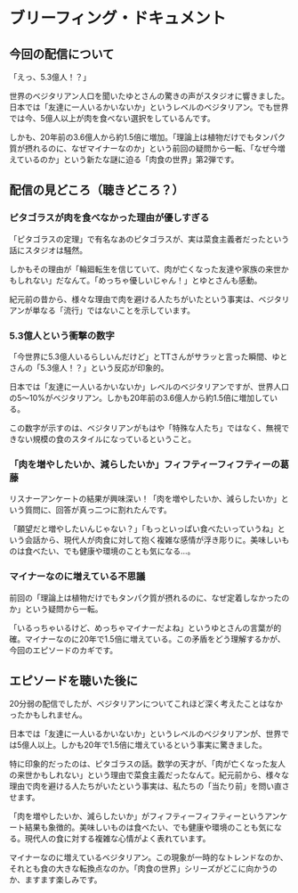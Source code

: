 # ブリーフィング・ドキュメント

## 今回の配信について

「えっ、5.3億人！？」

世界のベジタリアン人口を聞いたゆとさんの驚きの声がスタジオに響きました。日本では「友達に一人いるかいないか」というレベルのベジタリアン。でも世界では今、5億人以上が肉を食べない選択をしているんです。

しかも、20年前の3.6億人から約1.5倍に増加。「理論上は植物だけでもタンパク質が摂れるのに、なぜマイナーなのか」という前回の疑問から一転、「なぜ今増えているのか」という新たな謎に迫る「肉食の世界」第2弾です。

## 配信の見どころ（聴きどころ？）

### ピタゴラスが肉を食べなかった理由が優しすぎる

「ピタゴラスの定理」で有名なあのピタゴラスが、実は菜食主義者だったという話にスタジオは騒然。

しかもその理由が「輪廻転生を信じていて、肉が亡くなった友達や家族の来世かもしれない」だなんて。「めっちゃ優しいじゃん！」とゆとさんも感動。

紀元前の昔から、様々な理由で肉を避ける人たちがいたという事実は、ベジタリアンが単なる「流行」ではないことを示しています。

### 5.3億人という衝撃の数字

「今世界に5.3億人いるらしいんだけど」とTTさんがサラッと言った瞬間、ゆとさんの「5.3億人！？」という反応が印象的。

日本では「友達に一人いるかいないか」レベルのベジタリアンですが、世界人口の5～10%がベジタリアン。しかも20年前の3.6億人から約1.5倍に増加している。

この数字が示すのは、ベジタリアンがもはや「特殊な人たち」ではなく、無視できない規模の食のスタイルになっているということ。

### 「肉を増やしたいか、減らしたいか」フィフティーフィフティーの葛藤

リスナーアンケートの結果が興味深い！「肉を増やしたいか、減らしたいか」という質問に、回答が真っ二つに割れたんです。

「願望だと増やしたいんじゃない？」「もっといっぱい食べたいっていうね」という会話から、現代人が肉食に対して抱く複雑な感情が浮き彫りに。美味しいものは食べたい、でも健康や環境のことも気になる...。

### マイナーなのに増えている不思議

前回の「理論上は植物だけでもタンパク質が摂れるのに、なぜ定着しなかったのか」という疑問から一転。

「いるっちゃいるけど、めっちゃマイナーだよね」というゆとさんの言葉が的確。マイナーなのに20年で1.5倍に増えている。この矛盾をどう理解するかが、今回のエピソードのカギです。

## エピソードを聴いた後に

20分弱の配信でしたが、ベジタリアンについてこれほど深く考えたことはなかったかもしれません。

日本では「友達に一人いるかいないか」というレベルのベジタリアンが、世界では5億人以上。しかも20年で1.5倍に増えているという事実に驚きました。

特に印象的だったのは、ピタゴラスの話。数学の天才が、「肉が亡くなった友人の来世かもしれない」という理由で菜食主義だったなんて。紀元前から、様々な理由で肉を避ける人たちがいたという事実は、私たちの「当たり前」を問い直させます。

「肉を増やしたいか、減らしたいか」がフィフティーフィフティーというアンケート結果も象徴的。美味しいものは食べたい、でも健康や環境のことも気になる。現代人の食に対する複雑な心情がよく表れています。

マイナーなのに増えているベジタリアン。この現象が一時的なトレンドなのか、それとも食の大きな転換点なのか。「肉食の世界」シリーズがどこに向かうのか、ますます楽しみです。
